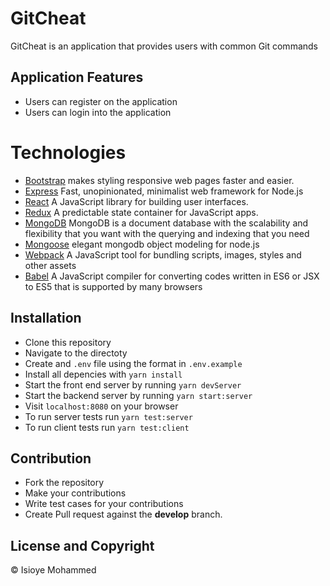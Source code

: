 # GitCheat
GitCheat is an application that provides users with common Git commands

## Application Features
- Users can register on the application
- Users can login into the application

# Technologies
- [Bootstrap](https://getbootstrap.com/) makes styling responsive web pages faster and easier.
- [Express](https://expressjs.com/) Fast, unopinionated, minimalist web framework for Node.js
- [React](https://facebook.github.io/react/) A JavaScript library for building user interfaces.
- [Redux](http://redux.js.org/) A predictable state container for JavaScript apps.
- [MongoDB](https://www.mongodb.com) MongoDB is a document database with the scalability and flexibility that you want with the querying and indexing that you need
- [Mongoose](https://mongoosejs.com/) elegant mongodb object modeling for node.js
- [Webpack](https://webpack.js.org/) A JavaScript tool for bundling scripts, images, styles and other assets
- [Babel](https://babeljs.io/) A JavaScript compiler for converting codes written in ES6 or JSX to ES5 that is supported by many browsers

## Installation
- Clone this repository
- Navigate to the directoty
- Create and ``.env`` file using the format in ``.env.example``
- Install all depencies with ```yarn install```
- Start the front end server by running ```yarn devServer```
- Start the backend server by running ```yarn start:server```
- Visit ``localhost:8080`` on your browser
- To run server tests run ```yarn test:server```
- To run client tests run ```yarn test:client```

## Contribution
  * Fork the repository
  * Make your contributions
  * Write test cases for your contributions
  * Create Pull request against the **develop** branch.

## License and Copyright
&copy; Isioye Mohammed